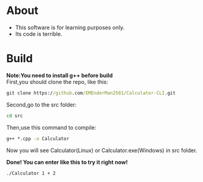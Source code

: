 # About
* This software is for learning purposes only.  
* Its code is terrible.  

# Build
**Note:You need to install g++ before build**   
First,you should clone the repo, like this:

```cmd
git clone https://github.com/EMEnderMan2581/Calculator-CLI.git
```

Second,go to the src folder:

```cmd
cd src
```

Then,use this command to compile:

```cmd
g++ *.cpp -o Calculator
```

Now you will see Calculator(Linux) or Calculator.exe(Windows) in src folder.

**Done! You can enter like this to try it right now!**  
```cmd
./Calculator 1 + 2
```
